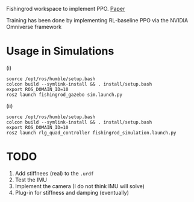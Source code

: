 Fishingrod workspace to implement PPO. 
[Paper](https://ieeexplore.ieee.org/abstract/document/10529546)

Training has been done by implementing RL-baseline PPO via the NVIDIA Omniverse framework 

# Usage in Simulations
(i)
```
source /opt/ros/humble/setup.bash
colcon build --symlink-install && . install/setup.bash
export ROS_DOMAIN_ID=10
ros2 launch fishingrod_gazebo sim.launch.py
 ```
(ii)
```
source /opt/ros/humble/setup.bash
colcon build --symlink-install && . install/setup.bash
export ROS_DOMAIN_ID=10
ros2 launch rlg_quad_controller fishingrod_simulation.launch.py
```

# TODO
1) Add stiffnees (real) to the ```.urdf```
2) Test the IMU
3) Implement the camera (I do not think IMU will solve)
4) Plug-in for stiffness and damping (eventually)